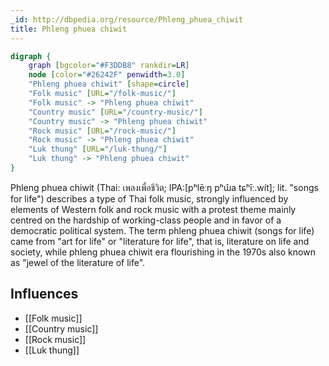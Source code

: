 ```yaml
---
_id: http://dbpedia.org/resource/Phleng_phuea_chiwit
title: Phleng phuea chiwit
---
```


```dot
digraph {
	graph [bgcolor="#F3DDB8" rankdir=LR]
	node [color="#26242F" penwidth=3.0]
	"Phleng phuea chiwit" [shape=circle]
	"Folk music" [URL="/folk-music/"]
	"Folk music" -> "Phleng phuea chiwit"
	"Country music" [URL="/country-music/"]
	"Country music" -> "Phleng phuea chiwit"
	"Rock music" [URL="/rock-music/"]
	"Rock music" -> "Phleng phuea chiwit"
	"Luk thung" [URL="/luk-thung/"]
	"Luk thung" -> "Phleng phuea chiwit"
}
```

Phleng phuea chiwit (Thai: เพลงเพื่อชีวิต; IPA:[pʰlēːŋ pʰɯ̂a tɕʰīː.wít]; lit. "songs for life") describes a type of Thai folk music, strongly influenced by elements of Western folk and rock music with a protest theme mainly centred on the hardship of working-class people and in favor of a democratic political system. The term phleng phuea chiwit (songs for life) came from "art for life" or "literature for life", that is, literature on life and society, while phleng phuea chiwit era flourishing in the 1970s also known as "jewel of the literature of life".

## Influences
- [[Folk music]]
- [[Country music]]
- [[Rock music]]
- [[Luk thung]]
